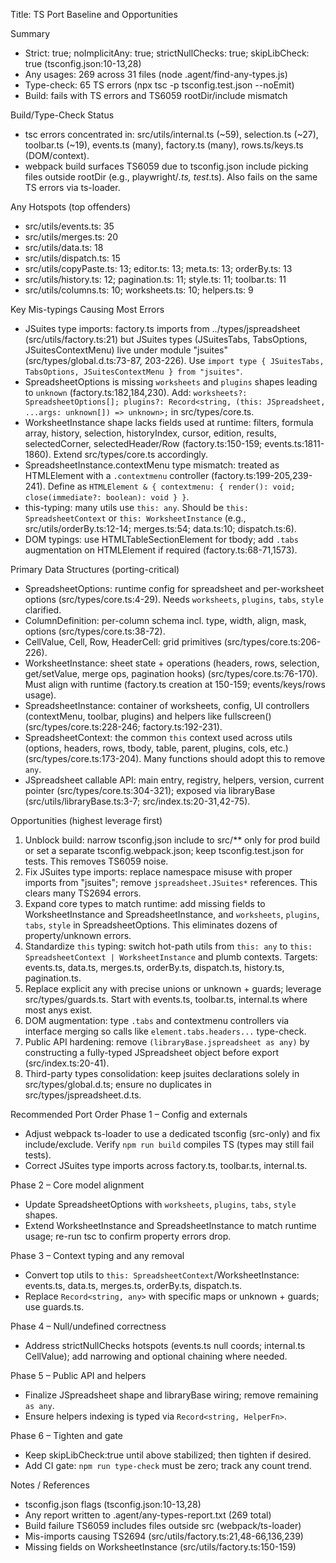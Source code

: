 Title: TS Port Baseline and Opportunities

Summary
- Strict: true; noImplicitAny: true; strictNullChecks: true; skipLibCheck: true (tsconfig.json:10-13,28)
- Any usages: 269 across 31 files (node .agent/find-any-types.js)
- Type-check: 65 TS errors (npx tsc -p tsconfig.test.json --noEmit)
- Build: fails with TS errors and TS6059 rootDir/include mismatch

Build/Type-Check Status
- tsc errors concentrated in: src/utils/internal.ts (~59), selection.ts (~27), toolbar.ts (~19), events.ts (many), factory.ts (many), rows.ts/keys.ts (DOM/context).
- webpack build surfaces TS6059 due to tsconfig.json include picking files outside rootDir (e.g., playwright/*.ts, test*.ts). Also fails on the same TS errors via ts-loader.

Any Hotspots (top offenders)
- src/utils/events.ts: 35
- src/utils/merges.ts: 20
- src/utils/data.ts: 18
- src/utils/dispatch.ts: 15
- src/utils/copyPaste.ts: 13; editor.ts: 13; meta.ts: 13; orderBy.ts: 13
- src/utils/history.ts: 12; pagination.ts: 11; style.ts: 11; toolbar.ts: 11
- src/utils/columns.ts: 10; worksheets.ts: 10; helpers.ts: 9

Key Mis-typings Causing Most Errors
- JSuites type imports: factory.ts imports from ../types/jspreadsheet (src/utils/factory.ts:21) but JSuites types (JSuitesTabs, TabsOptions, JSuitesContextMenu) live under module "jsuites" (src/types/global.d.ts:73-87, 203-226). Use `import type { JSuitesTabs, TabsOptions, JSuitesContextMenu } from "jsuites"`.
- SpreadsheetOptions is missing `worksheets` and `plugins` shapes leading to `unknown` (factory.ts:182,184,230). Add: `worksheets?: SpreadsheetOptions[]; plugins?: Record<string, (this: JSpreadsheet, ...args: unknown[]) => unknown>;` in src/types/core.ts.
- WorksheetInstance shape lacks fields used at runtime: filters, formula array, history, selection, historyIndex, cursor, edition, results, selectedCorner, selectedHeader/Row (factory.ts:150-159; events.ts:1811-1860). Extend src/types/core.ts accordingly.
- SpreadsheetInstance.contextMenu type mismatch: treated as HTMLElement with a `.contextmenu` controller (factory.ts:199-205,239-241). Define as `HTMLElement & { contextmenu: { render(): void; close(immediate?: boolean): void } }`.
- this-typing: many utils use `this: any`. Should be `this: SpreadsheetContext` or `this: WorksheetInstance` (e.g., src/utils/orderBy.ts:12-14; merges.ts:54; data.ts:10; dispatch.ts:6).
- DOM typings: use HTMLTableSectionElement for tbody; add `.tabs` augmentation on HTMLElement if required (factory.ts:68-71,1573).

Primary Data Structures (porting-critical)
- SpreadsheetOptions: runtime config for spreadsheet and per-worksheet options (src/types/core.ts:4-29). Needs `worksheets`, `plugins`, `tabs`, `style` clarified.
- ColumnDefinition: per-column schema incl. type, width, align, mask, options (src/types/core.ts:38-72).
- CellValue, Cell, Row, HeaderCell: grid primitives (src/types/core.ts:206-226).
- WorksheetInstance: sheet state + operations (headers, rows, selection, get/setValue, merge ops, pagination hooks) (src/types/core.ts:76-170). Must align with runtime (factory.ts creation at 150-159; events/keys/rows usage).
- SpreadsheetInstance: container of worksheets, config, UI controllers (contextMenu, toolbar, plugins) and helpers like fullscreen() (src/types/core.ts:228-246; factory.ts:192-231).
- SpreadsheetContext: the common `this` context used across utils (options, headers, rows, tbody, table, parent, plugins, cols, etc.) (src/types/core.ts:173-204). Many functions should adopt this to remove `any`.
- JSpreadsheet callable API: main entry, registry, helpers, version, current pointer (src/types/core.ts:304-321); exposed via libraryBase (src/utils/libraryBase.ts:3-7; src/index.ts:20-31,42-75).

Opportunities (highest leverage first)
1) Unblock build: narrow tsconfig.json include to src/** only for prod build or set a separate tsconfig.webpack.json; keep tsconfig.test.json for tests. This removes TS6059 noise.
2) Fix JSuites type imports: replace namespace misuse with proper imports from "jsuites"; remove `jspreadsheet.JSuites*` references. This clears many TS2694 errors.
3) Expand core types to match runtime: add missing fields to WorksheetInstance and SpreadsheetInstance, and `worksheets`, `plugins`, `tabs`, `style` in SpreadsheetOptions. This eliminates dozens of property/unknown errors.
4) Standardize `this` typing: switch hot-path utils from `this: any` to `this: SpreadsheetContext | WorksheetInstance` and plumb contexts. Targets: events.ts, data.ts, merges.ts, orderBy.ts, dispatch.ts, history.ts, pagination.ts.
5) Replace explicit any with precise unions or unknown + guards; leverage src/types/guards.ts. Start with events.ts, toolbar.ts, internal.ts where most anys exist.
6) DOM augmentation: type `.tabs` and contextmenu controllers via interface merging so calls like `element.tabs.headers...` type-check.
7) Public API hardening: remove `(libraryBase.jspreadsheet as any)` by constructing a fully-typed JSpreadsheet object before export (src/index.ts:20-41).
8) Third-party types consolidation: keep jsuites declarations solely in src/types/global.d.ts; ensure no duplicates in src/types/jspreadsheet.d.ts.

Recommended Port Order
Phase 1 – Config and externals
- Adjust webpack ts-loader to use a dedicated tsconfig (src-only) and fix include/exclude. Verify `npm run build` compiles TS (types may still fail tests).
- Correct JSuites type imports across factory.ts, toolbar.ts, internal.ts.

Phase 2 – Core model alignment
- Update SpreadsheetOptions with `worksheets`, `plugins`, `tabs`, `style` shapes.
- Extend WorksheetInstance and SpreadsheetInstance to match runtime usage; re-run tsc to confirm property errors drop.

Phase 3 – Context typing and any removal
- Convert top utils to `this: SpreadsheetContext`/WorksheetInstance: events.ts, data.ts, merges.ts, orderBy.ts, dispatch.ts.
- Replace `Record<string, any>` with specific maps or unknown + guards; use guards.ts.

Phase 4 – Null/undefined correctness
- Address strictNullChecks hotspots (events.ts null coords; internal.ts CellValue); add narrowing and optional chaining where needed.

Phase 5 – Public API and helpers
- Finalize JSpreadsheet shape and libraryBase wiring; remove remaining `as any`.
- Ensure helpers indexing is typed via `Record<string, HelperFn>`.

Phase 6 – Tighten and gate
- Keep skipLibCheck:true until above stabilized; then tighten if desired.
- Add CI gate: `npm run type-check` must be zero; track any count trend.

Notes / References
- tsconfig.json flags (tsconfig.json:10-13,28)
- Any report written to .agent/any-types-report.txt (269 total)
- Build failure TS6059 includes files outside src (webpack/ts-loader)
- Mis-imports causing TS2694 (src/utils/factory.ts:21,48-66,136,239)
- Missing fields on WorksheetInstance (src/utils/factory.ts:150-159)

